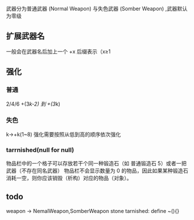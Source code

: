 武器分为普通武器 (Normal Weapon) 与失色武器 (Somber Weapon) ,武器默认为零级
## 扩展武器名
一般会在武器名后加上一个 +x 后缀表示（x≥1
## 强化
### 普通
2/4/6
+(3*k-2) 到 +(3*k)
### 失色
k->+k(1~8)
强化需要按照从低到高的顺序依次强化
### tarrnished(null for null)
物品栏中的一个格子可以存放若干个同一种锻造石（如 普通锻造石 5）或者一把武器（不存在同名武器）
物品栏不会显示数量为 0 的物品，因此如果某种锻造石消耗一空，则你应该销毁（析构）对应的物品（对象）。
## todo
weapon -> NemalWeapon,SomberWeapon
stone
tarnished: define
~(){}

